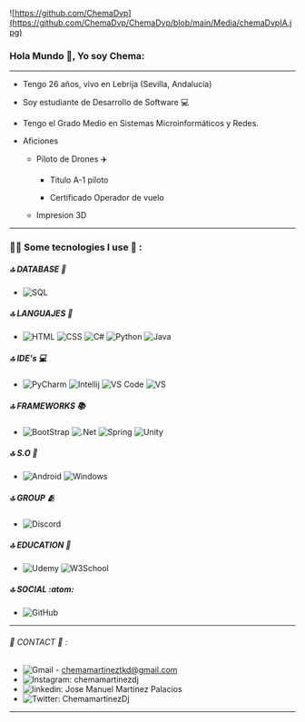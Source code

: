 ![https://github.com/ChemaDvp](https://github.com/ChemaDvp/ChemaDvp/blob/main/Media/chemaDvpIA.jpg)

### Hola Mundo 👋, Yo soy Chema:

***

* Tengo 26 años, vivo en Lebrija (Sevilla, Andalucía)

* Soy estudiante de Desarrollo de Software 💻

* Tengo el Grado Medio en Sistemas Microinformáticos y Redes.

* Aficiones
  
  * Piloto de Drones ✈️
    
    * Titulo A-1 piloto
    
    * Certificado Operador de vuelo
  
  * Impresion 3D

---

### 👩‍💻 Some tecnologies I use 🎯 :
##### 🔝 DATABASE 📂
- ![SQL](https://img.shields.io/badge/MySQL-005C84?style=for-the-badge&logo=mysql&logoColor=white)

##### 🔝 LANGUAJES 📑
- ![HTML](https://img.shields.io/badge/HTML5-E34F26?style=for-the-badge&logo=html5&logoColor=white) ![CSS](https://img.shields.io/badge/CSS3-1572B6?style=for-the-badge&logo=css3&logoColor=white) ![C#](https://img.shields.io/badge/C%23-239120?style=for-the-badge&logo=c-sharp&logoColor=white) ![Python](https://img.shields.io/badge/Python-FFD43B?style=for-the-badge&logo=python&logoColor=blue) ![Java](https://img.shields.io/badge/java-%23ED8B00.svg?style=for-the-badge&logo=openjdk&logoColor=white)

##### 🔝 IDE's 💻
- ![PyCharm](https://img.shields.io/badge/PyCharm-000000.svg?&style=for-the-badge&logo=PyCharm&logoColor=white) ![Intellij](https://img.shields.io/badge/IntelliJ_IDEA-000000.svg?style=for-the-badge&logo=intellij-idea&logoColor=white) ![VS Code](https://img.shields.io/badge/VSCode-0078D4?style=for-the-badge&logo=visual%20studio%20code&logoColor=white) ![VS](https://img.shields.io/badge/Visual_Studio-5C2D91?style=for-the-badge&logo=visual%20studio&logoColor=white)

##### 🔝 FRAMEWORKS 📚
- ![BootStrap](https://img.shields.io/badge/Bootstrap-563D7C?style=for-the-badge&logo=bootstrap&logoColor=white) ![.Net](https://img.shields.io/badge/.NET-512BD4?style=for-the-badge&logo=dotnet&logoColor=white) ![Spring]( 	https://img.shields.io/badge/Spring-6DB33F?style=for-the-badge&logo=spring&logoColor=white) ![Unity](https://img.shields.io/badge/Unity-100000?style=for-the-badge&logo=unity&logoColor=white)

##### 🔝 S.O 💾
- ![Android](https://img.shields.io/badge/Android-3DDC84?style=for-the-badge&logo=android&logoColor=white) ![Windows]( 	https://img.shields.io/badge/Windows-0078D6?style=for-the-badge&logo=windows&logoColor=white)


##### 🔝 GROUP 🫂
- ![Discord](https://img.shields.io/badge/Discord-5865F2?style=for-the-badge&logo=discord&logoColor=white)

##### 🔝 EDUCATION 📖
- ![Udemy](https://img.shields.io/badge/Udemy-EC5252?style=for-the-badge&logo=Udemy&logoColor=white) ![W3School](https://img.shields.io/badge/W3Schools-04AA6D?style=for-the-badge&logo=W3Schools&logoColor=white)


##### 🔝 SOCIAL :atom:
- ![GitHub](https://img.shields.io/badge/GitHub-100000?style=for-the-badge&logo=github&logoColor=white)
---

###### 📱 CONTACT 📧 :

- ![Gmail](https://img.shields.io/badge/Gmail-D14836?style=for-the-badge&logo=gmail&logoColor=white) - chemamartineztkd@gmail.com
- ![Instagram:](https://img.shields.io/badge/Instagram-E4405F?style=for-the-badge&logo=instagram&logoColor=white) chemamartinezdj
- ![linkedin:](https://img.shields.io/badge/LinkedIn-0077B5?style=for-the-badge&logo=linkedin&logoColor=white) Jose Manuel Martinez Palacios
- ![Twitter:](https://img.shields.io/badge/Twitter-1DA1F2?style=for-the-badge&logo=twitter&logoColor=white) ChemamartinezDj

---
